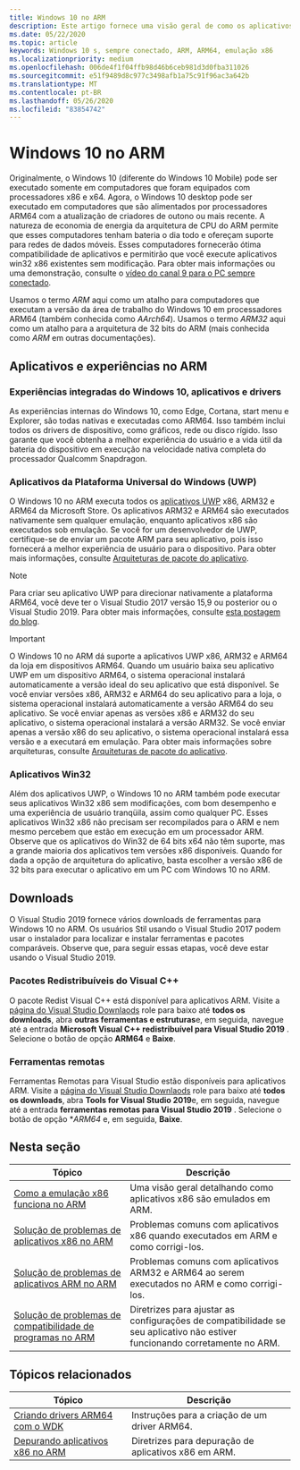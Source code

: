 ```yaml
---
title: Windows 10 no ARM
description: Este artigo fornece uma visão geral de como os aplicativos e experiências serão executado no ARM, quais são as limitações e onde você pode ir para saber mais.
ms.date: 05/22/2020
ms.topic: article
keywords: Windows 10 s, sempre conectado, ARM, ARM64, emulação x86
ms.localizationpriority: medium
ms.openlocfilehash: 006de4f1f04ffb98d46b6ceb981d3d0fba311026
ms.sourcegitcommit: e51f9489d8c977c3498afb1a75c91f96ac3a642b
ms.translationtype: MT
ms.contentlocale: pt-BR
ms.lasthandoff: 05/26/2020
ms.locfileid: "83854742"
---
```

# <a name="windows-10-on-arm"></a>Windows 10 no ARM
Originalmente, o Windows 10 (diferente do Windows 10 Mobile) pode ser executado somente em computadores que foram equipados com processadores x86 e x64. Agora, o Windows 10 desktop pode ser executado em computadores que são alimentados por processadores ARM64 com a atualização de criadores de outono ou mais recente. A natureza de economia de energia da arquitetura de CPU do ARM permite que esses computadores tenham bateria o dia todo e ofereçam suporte para redes de dados móveis. Esses computadores fornecerão ótima compatibilidade de aplicativos e permitirão que você execute aplicativos win32 x86 existentes sem modificação. Para obter mais informações ou uma demonstração, consulte o [vídeo do canal 9 para o PC sempre conectado](https://channel9.msdn.com/Events/Build/2017/P4171).

Usamos o termo *ARM* aqui como um atalho para computadores que executam a versão da área de trabalho do Windows 10 em processadores ARM64 (também conhecida como *AArch64*).  Usamos o termo *ARM32* aqui como um atalho para a arquitetura de 32 bits do ARM (mais conhecida como *ARM* em outras documentações).

## <a name="apps-and-experiences-on-arm"></a>Aplicativos e experiências no ARM

### <a name="built-in-windows-10-experiences-apps-and-drivers"></a>Experiências integradas do Windows 10, aplicativos e drivers
As experiências internas do Windows 10, como Edge, Cortana, start menu e Explorer, são todas nativas e executadas como ARM64. Isso também inclui todos os drivers de dispositivo, como gráficos, rede ou disco rígido. Isso garante que você obtenha a melhor experiência do usuário e a vida útil da bateria do dispositivo em execução na velocidade nativa completa do processador Qualcomm Snapdragon.

### <a name="universal-windows-platform-uwp-apps"></a>Aplicativos da Plataforma Universal do Windows (UWP)
O Windows 10 no ARM executa todos os [aplicativos UWP](../get-started/universal-application-platform-guide.md) x86, ARM32 e ARM64 da Microsoft Store. Os aplicativos ARM32 e ARM64 são executados nativamente sem qualquer emulação, enquanto aplicativos x86 são executados sob emulação. Se você for um desenvolvedor de UWP, certifique-se de enviar um pacote ARM para seu aplicativo, pois isso fornecerá a melhor experiência de usuário para o dispositivo. Para obter mais informações, consulte [Arquiteturas de pacote do aplicativo](/windows/msix/package/device-architecture).

>[!NOTE]
> Para criar seu aplicativo UWP para direcionar nativamente a plataforma ARM64, você deve ter o Visual Studio 2017 versão 15,9 ou posterior ou o Visual Studio 2019. Para obter mais informações, consulte [esta postagem do blog](https://blogs.windows.com/buildingapps/2018/11/15/official-support-for-windows-10-on-arm-development).


>[!IMPORTANT]
> O Windows 10 no ARM dá suporte a aplicativos UWP x86, ARM32 e ARM64 da loja em dispositivos ARM64. Quando um usuário baixa seu aplicativo UWP em um dispositivo ARM64, o sistema operacional instalará automaticamente a versão ideal do seu aplicativo que está disponível. Se você enviar versões x86, ARM32 e ARM64 do seu aplicativo para a loja, o sistema operacional instalará automaticamente a versão ARM64 do seu aplicativo. Se você enviar apenas as versões x86 e ARM32 do seu aplicativo, o sistema operacional instalará a versão ARM32. Se você enviar apenas a versão x86 do seu aplicativo, o sistema operacional instalará essa versão e a executará em emulação. Para obter mais informações sobre arquiteturas, consulte [Arquiteturas de pacote do aplicativo](/windows/msix/package/device-architecture).

### <a name="win32-apps"></a>Aplicativos Win32
Além dos aplicativos UWP, o Windows 10 no ARM também pode executar seus aplicativos Win32 x86 sem modificações, com bom desempenho e uma experiência de usuário tranqüila, assim como qualquer PC. Esses aplicativos Win32 x86 não precisam ser recompilados para o ARM e nem mesmo percebem que estão em execução em um processador ARM. Observe que os aplicativos do Win32 de 64 bits x64 não têm suporte, mas a grande maioria dos aplicativos tem versões x86 disponíveis.  Quando for dada a opção de arquitetura do aplicativo, basta escolher a versão x86 de 32 bits para executar o aplicativo em um PC com Windows 10 no ARM.

## <a name="downloads"></a>Downloads

O Visual Studio 2019 fornece vários downloads de ferramentas para Windows 10 no ARM. Os usuários Stil usando o Visual Studio 2017 podem usar o instalador para localizar e instalar ferramentas e pacotes comparáveis. Observe que, para seguir essas etapas, você deve estar usando o Visual Studio 2019.

### <a name="visual-c-redistributable"></a>Pacotes Redistribuíveis do Visual C++

O pacote Redist Visual C++ está disponível para aplicativos ARM. Visite a [página do Visual Studio Downlaods](https://visualstudio.microsoft.com/downloads/) role para baixo até **todos os downloads**, abra **outras ferramentas e estruturas**e, em seguida, navegue até a entrada **Microsoft Visual C++ redistribuível para Visual Studio 2019** . Selecione o botão de opção **ARM64** e **Baixe**.

### <a name="remote-tools"></a>Ferramentas remotas

Ferramentas Remotas para Visual Studio estão disponíveis para aplicativos ARM. Visite a [página do Visual Studio Downlaods](https://visualstudio.microsoft.com/downloads/) role para baixo até **todos os downloads**, abra **Tools for Visual Studio 2019**e, em seguida, navegue até a entrada **ferramentas remotas para Visual Studio 2019** . Selecione o botão de opção **ARM64* e, em seguida, **Baixe**.


## <a name="in-this-section"></a>Nesta seção
|Tópico | Descrição |
|-----|-----|
|[Como a emulação x86 funciona no ARM](apps-on-arm-x86-emulation.md)|Uma visão geral detalhando como aplicativos x86 são emulados em ARM.|
|[Solução de problemas de aplicativos x86 no ARM](apps-on-arm-troubleshooting-x86.md)|Problemas comuns com aplicativos x86 quando executados em ARM e como corrigi-los. |
|[Solução de problemas de aplicativos ARM no ARM](apps-on-arm-troubleshooting-arm32.md)|Problemas comuns com aplicativos ARM32 e ARM64 ao serem executados no ARM e como corrigi-los. |
|[Solução de problemas de compatibilidade de programas no ARM](apps-on-arm-program-compat-troubleshooter.md)|Diretrizes para ajustar as configurações de compatibilidade se seu aplicativo não estiver funcionando corretamente no ARM. |

## <a name="related-topics"></a>Tópicos relacionados
|Tópico | Descrição |
|-----|-----|
|[Criando drivers ARM64 com o WDK](https://docs.microsoft.com/windows-hardware/drivers/develop/building-arm64-drivers)|Instruções para a criação de um driver ARM64. |
| [Depurando aplicativos x86 no ARM](https://docs.microsoft.com/windows-hardware/drivers/debugger/debugging-arm64) | Diretrizes para depuração de aplicativos x86 em ARM. |
